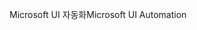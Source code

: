 <span data-ttu-id="af813-101">Microsoft UI 자동화</span><span class="sxs-lookup"><span data-stu-id="af813-101">Microsoft UI Automation</span></span>
